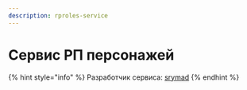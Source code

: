 ```yaml
---
description: rproles-service
---
```


# Сервис РП персонажей







{% hint style="info" %}
Разработчик сервиса: [srymad](https://github.com/sryosz)
{% endhint %}

